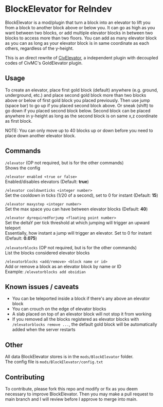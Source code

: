 # BlockElevator for ReIndev
BlockElevator is a mod/plugin that turn a block into an elevator to lift you from a block to another block above or below you. It can go as high as you want between two blocks, or add multiple elevator blocks in between two blocks to access more than two floors. You can add as many elevator block as you can as long as your elevator block is in same coordinate as each others, regardless of the y-height.

This is an direct rewrite of [CivElevator](https://github.com/KingColton1/CivElevator), a independent plugin with decoupled codes of CivMC's GoldElevator plugin.

## Usage
To create an elevator, place first gold block (default) anywhere (e.g. ground, underground, etc.) and place second gold block more than two blocks above or below of first gold block you placed previously. Then use jump (space bar) to go up if you placed second block above. Or sneak (shift) to go down if you placed second block below. Second block can be placed anywhere in y-height as long as the second block is on same x,z coordinate as first block.

NOTE: You can only move up to 40 blocks up or down before you need to place down another elevator block. 

## Commands
`/elevator` (OP not required, but is for the other commands)\
Shows the config

`/elevator enabled <true or false>`\
Enabled/disables elevators (Default: **true**)

`/elevator cooldownticks <integer number>`\
Set the cooldown in ticks (1/20 of a second), set to 0 for instant (Default: **15**)

`/elevator maxystep <integer number>`\
Set the max space you can have between elevator blocks (Default: **40**)

`/elevator dyrequiredforjump <floating point number>`\
Set the deltaY per tick threshold at which jumping will trigger an upward teleport\
Essentially, how instant a jump will trigger an elevator. Set to 0 for instant (Default: **0.075**)

`/elevatorblocks` (OP not required, but is for the other commands)\
List the blocks considered elevator blocks

`/elevatorblocks <add/remove> <block name or id>`\
Add or remove a block as an elevator block by name or ID\
Example: `/elevatorblocks add obsidian`

## Known issues / caveats
- You can be teleported inside a block if there's any above an elevator block
- You can crouch on the edge of elevator blocks
- A slab placed on top of an elevator block will not stop it from working
- If you removed all the blocks registered as elevator blocks with `/elevatorblocks remove ...`, the default gold block will be automatically added when the server restarts

## Other
All data BlockElevator stores is in the `mods/BlockElevator` folder.\
The config file is `mods/BlockElevator/config.txt`

## Contributing
To contribute, please fork this repo and modify or fix as you deem necessary to improve BlockElevator. Then you may make a pull request to main branch and I will review before I approve to merge into main.
